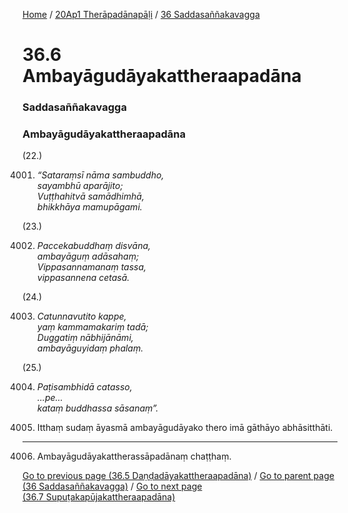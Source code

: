 
[Home](/) / [20Ap1 Therāpadānapāḷi](/tipitaka/20Ap1.md) / [36 Saddasaññakavagga](/tipitaka/20Ap1/36.md)

# 36.6 Ambayāgudāyakattheraapadāna

### Saddasaññakavagga

### Ambayāgudāyakattheraapadāna

(22.)

4001. _“Sataraṃsī nāma sambuddho,_  
_sayambhū aparājito;_  
_Vuṭṭhahitvā samādhimhā,_  
_bhikkhāya mamupāgami._  


(23.)

4002. _Paccekabuddhaṃ disvāna,_  
_ambayāguṃ adāsahaṃ;_  
_Vippasannamanaṃ tassa,_  
_vippasannena cetasā._  


(24.)

4003. _Catunnavutito kappe,_  
_yaṃ kammamakariṃ tadā;_  
_Duggatiṃ nābhijānāmi,_  
_ambayāguyidaṃ phalaṃ._  


(25.)

4004. _Paṭisambhidā catasso,_  
_…pe…_  
_kataṃ buddhassa sāsanaṃ”._  


4005. Itthaṃ sudaṃ āyasmā ambayāgudāyako thero imā gāthāyo abhāsitthāti.

---

4006. Ambayāgudāyakattherassāpadānaṃ chaṭṭhaṃ.



[Go to previous page (36.5 Daṇḍadāyakattheraapadāna)](/tipitaka/20Ap1/36/36.5.md) / [Go to parent page (36 Saddasaññakavagga)](/tipitaka/20Ap1/36.md) / [Go to next page (36.7 Supuṭakapūjakattheraapadāna)](/tipitaka/20Ap1/36/36.7.md)


